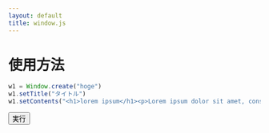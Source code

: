 ```yaml
---
layout: default
title: window.js
---
```


<link rel="stylesheet" href="window.css">
<script src="window.js"></script>

<script>
w1 = Window.create("readme")
w1.setTitle("window.js")
w1.setContents("<h1>window.js</h1><p>window.jsはウィンドウを再現するスクリプトです。</p>")
</script>

# 使用方法

```js
w1 = Window.create("hoge")
w1.setTitle("タイトル")
w1.setContents("<h1>lorem ipsum</h1><p>Lorem ipsum dolor sit amet, consectetur adipiscing elit, sed do eiusmod tempor incididunt ut labore et dolore magna aliqua. Ut enim ad minim veniam, quis nostrud exercitation ullamco laboris nisi ut aliquip ex ea commodo consequat. Duis aute irure dolor in reprehenderit in voluptate velit esse cillum dolore eu fugiat nulla pariatur. Excepteur sint occaecat cupidatat non proident, sunt in culpa qui officia deserunt mollit anim id est laborum.</p>")
```

<p>
<button onclick='w1 = Window.create("hoge");w1.setTitle("タイトル");w1.setContents("<h1>lorem ipsum</h1><p>Lorem ipsum dolor sit amet, consectetur adipiscing elit, sed do eiusmod tempor incididunt ut labore et dolore magna aliqua. Ut enim ad minim veniam, quis nostrud exercitation ullamco laboris nisi ut aliquip ex ea commodo consequat. Duis aute irure dolor in reprehenderit in voluptate velit esse cillum dolore eu fugiat nulla pariatur. Excepteur sint occaecat cupidatat non proident, sunt in culpa qui officia deserunt mollit anim id est laborum.</p>")'>実行</button>
</p>